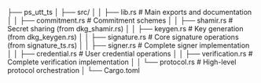 ├── ps_utt_ts
│ ├── src/
│ │ ├── lib.rs # Main exports and documentation
│ │ ├── commitment.rs # Commitment schemes
│ │ ├── shamir.rs # Secret sharing (from dkg_shamir.rs)
│ │ ├── keygen.rs # Key generation (from dkg_keygen.rs)
│ │ ├── signature.rs # Core signature operations (from signature_ts.rs)
│ │ ├── signer.rs # Complete signer implementation
│ │ ├── credential.rs # User credential operations
│ │ ├── verification.rs # Complete verification implementation
│ │ └── protocol.rs # High-level protocol orchestration
│ └── Cargo.toml
